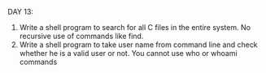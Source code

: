 DAY 13:

1) Write a shell program to search for all C files in the entire system. No recursive use of commands like find.
2) Write a shell program to take user name from command line and check whether he is a valid user or not. You cannot use who or whoami commands
